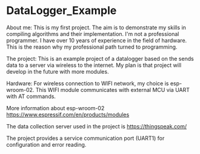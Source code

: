 # DataLogger_Example


About me:
This is my first project. The aim is to demonstrate my skills in compiling algorithms and their implementation. 
I'm not a professional programmer. I have over 10 years of experience in the field of hardware. 
This is the reason why my professional path turned to programming.

The project:
This is an example project of a datalogger based on the sends data to a server via wireless to the internet. 
My plan is that project will develop in the future with more modules.

Hardware:
For wireless connection to WIFI network, my choice is  esp-wroom-02.
This WIFI module communicates with external MCU via UART with AT commands. 

More information about esp-wroom-02 https://www.espressif.com/en/products/modules

The data collection server used in the project is https://thingspeak.com/

The project provides a service communication port (UART1) for configuration and error reading.
